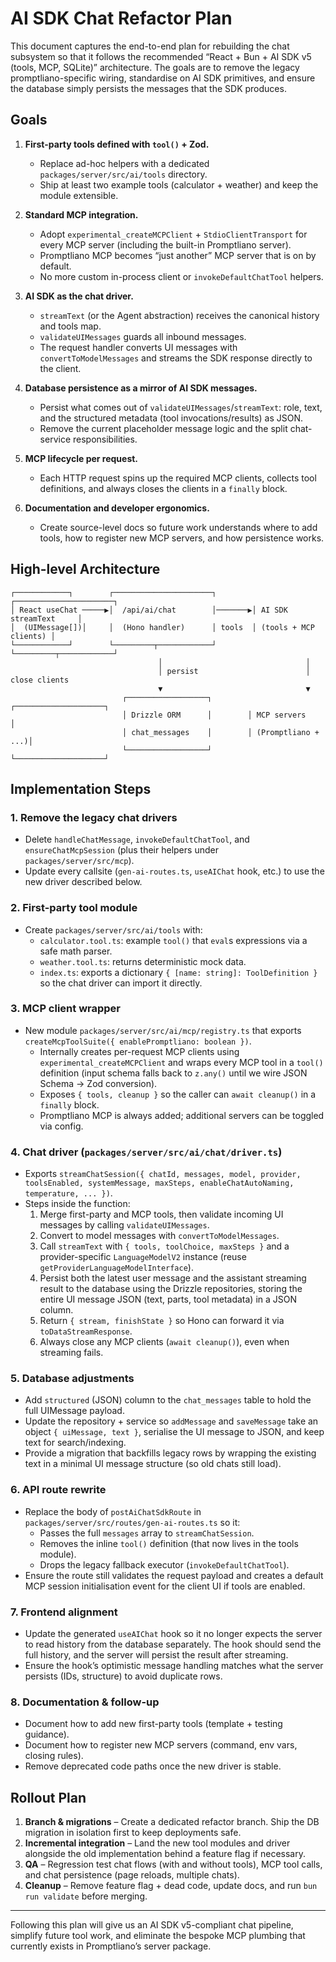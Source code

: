 # AI SDK Chat Refactor Plan

This document captures the end-to-end plan for rebuilding the chat subsystem so
that it follows the recommended “React + Bun + AI SDK v5 (tools, MCP, SQLite)”
architecture. The goals are to remove the legacy promptliano-specific wiring,
standardise on AI SDK primitives, and ensure the database simply persists the
messages that the SDK produces.

## Goals

1. **First-party tools defined with `tool()` + Zod.**
   - Replace ad-hoc helpers with a dedicated `packages/server/src/ai/tools`
     directory.
   - Ship at least two example tools (calculator + weather) and keep the module
     extensible.

2. **Standard MCP integration.**
   - Adopt `experimental_createMCPClient` + `StdioClientTransport` for every MCP
     server (including the built-in Promptliano server).
   - Promptliano MCP becomes “just another” MCP server that is on by default.
   - No more custom in-process client or `invokeDefaultChatTool` helpers.

3. **AI SDK as the chat driver.**
   - `streamText` (or the Agent abstraction) receives the canonical history and
     tools map.
   - `validateUIMessages` guards all inbound messages.
   - The request handler converts UI messages with `convertToModelMessages` and
     streams the SDK response directly to the client.

4. **Database persistence as a mirror of AI SDK messages.**
   - Persist what comes out of `validateUIMessages`/`streamText`: role, text, and
     the structured metadata (tool invocations/results) as JSON.
   - Remove the current placeholder message logic and the split chat-service
     responsibilities.

5. **MCP lifecycle per request.**
   - Each HTTP request spins up the required MCP clients, collects tool
     definitions, and always closes the clients in a `finally` block.

6. **Documentation and developer ergonomics.**
   - Create source-level docs so future work understands where to add tools,
     how to register new MCP servers, and how persistence works.

## High-level Architecture

```
┌────────────┐        ┌──────────────────────┐        ┌──────────────────────┐
│ React useChat ─────▶│  /api/ai/chat        │───────▶│ AI SDK streamText     │
│  (UIMessage[])│     │  (Hono handler)      │ tools  │ (tools + MCP clients) │
└────────────┘        └─────────┬────────────┘        └─────────┬────────────┘
                                 │                                │
                                 │ persist                        │ close clients
                                 ▼                                ▼
                         ┌──────────────────┐        ┌────────────────────┐
                         │ Drizzle ORM      │        │ MCP servers         │
                         │ chat_messages    │        │ (Promptliano + ...)│
                         └──────────────────┘        └────────────────────┘
```

## Implementation Steps

### 1. Remove the legacy chat drivers

* Delete `handleChatMessage`, `invokeDefaultChatTool`, and
  `ensureChatMcpSession` (plus their helpers under `packages/server/src/mcp`).
* Update every callsite (`gen-ai-routes.ts`, `useAIChat` hook, etc.) to use the
  new driver described below.

### 2. First-party tool module

* Create `packages/server/src/ai/tools` with:
  - `calculator.tool.ts`: example `tool()` that `eval`s expressions via a safe
    math parser.
  - `weather.tool.ts`: returns deterministic mock data.
  - `index.ts`: exports a dictionary `{ [name: string]: ToolDefinition }` so the
    chat driver can import it directly.

### 3. MCP client wrapper

* New module `packages/server/src/ai/mcp/registry.ts` that exports
  `createMcpToolSuite({ enablePromptliano: boolean })`.
  - Internally creates per-request MCP clients using `experimental_createMCPClient`
    and wraps every MCP tool in a `tool()` definition (input schema falls back to
    `z.any()` until we wire JSON Schema → Zod conversion).
  - Exposes `{ tools, cleanup }` so the caller can `await cleanup()` in a
    `finally` block.
  - Promptliano MCP is always added; additional servers can be toggled via
    config.

### 4. Chat driver (`packages/server/src/ai/chat/driver.ts`)

* Exports `streamChatSession({ chatId, messages, model, provider, toolsEnabled,
  systemMessage, maxSteps, enableChatAutoNaming, temperature, ... })`.
* Steps inside the function:
  1. Merge first-party and MCP tools, then validate incoming UI messages by
     calling `validateUIMessages`.
  2. Convert to model messages with `convertToModelMessages`.
  3. Call `streamText` with `{ tools, toolChoice, maxSteps }` and a provider-specific
     `LanguageModelV2` instance (reuse `getProviderLanguageModelInterface`).
  4. Persist both the latest user message and the assistant streaming result to
     the database using the Drizzle repositories, storing the entire UI message
     JSON (text, parts, tool metadata) in a JSON column.
  5. Return `{ stream, finishState }` so Hono can forward it via
     `toDataStreamResponse`.
  6. Always close any MCP clients (`await cleanup()`), even when streaming fails.

### 5. Database adjustments

* Add `structured` (JSON) column to the `chat_messages` table to hold the full
  UIMessage payload.
* Update the repository + service so `addMessage` and `saveMessage` take an
  object `{ uiMessage, text }`, serialise the UI message to JSON, and keep text
  for search/indexing.
* Provide a migration that backfills legacy rows by wrapping the existing text in
  a minimal UI message structure (so old chats still load).

### 6. API route rewrite

* Replace the body of `postAiChatSdkRoute` in
  `packages/server/src/routes/gen-ai-routes.ts` so it:
  - Passes the full `messages` array to `streamChatSession`.
  - Removes the inline `tool()` definition (that now lives in the tools module).
  - Drops the legacy fallback executor (`invokeDefaultChatTool`).
* Ensure the route still validates the request payload and creates a default MCP
  session initialisation event for the client UI if tools are enabled.

### 7. Frontend alignment

* Update the generated `useAIChat` hook so it no longer expects the server to
  read history from the database separately. The hook should send the full
  history, and the server will persist the result after streaming.
* Ensure the hook’s optimistic message handling matches what the server
  persists (IDs, structure) to avoid duplicate rows.

### 8. Documentation & follow-up

* Document how to add new first-party tools (template + testing guidance).
* Document how to register new MCP servers (command, env vars, closing rules).
* Remove deprecated code paths once the new driver is stable.

## Rollout Plan

1. **Branch & migrations** – Create a dedicated refactor branch. Ship the DB
   migration in isolation first to keep deployments safe.
2. **Incremental integration** – Land the new tool modules and driver alongside
   the old implementation behind a feature flag if necessary.
3. **QA** – Regression test chat flows (with and without tools), MCP tool calls,
   and chat persistence (page reloads, multiple chats).
4. **Cleanup** – Remove feature flag + dead code, update docs, and run
   `bun run validate` before merging.

---

Following this plan will give us an AI SDK v5-compliant chat pipeline, simplify
future tool work, and eliminate the bespoke MCP plumbing that currently exists
in Promptliano’s server package.

